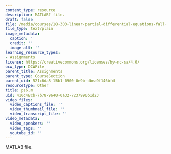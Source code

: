 ```yaml
---
content_type: resource
description: MATLAB? file.
draft: false
file: /media/courses/18-303-linear-partial-differential-equations-fall-2006/410c48cb7b7896400a327237990b1d23_ps6.m
file_type: text/plain
image_metadata:
  caption: ''
  credit: ''
  image-alt: ''
learning_resource_types:
- Assignments
license: https://creativecommons.org/licenses/by-nc-sa/4.0/
ocw_type: OCWFile
parent_title: Assignments
parent_type: CourseSection
parent_uid: 521c6da8-15b1-0900-0e9b-dbea9f146bfd
resourcetype: Other
title: ps6.m
uid: 410c48cb-7b78-9640-0a32-7237990b1d23
video_files:
  video_captions_file: ''
  video_thumbnail_file: ''
  video_transcript_file: ''
video_metadata:
  video_speakers: ''
  video_tags: ''
  youtube_id: ''
---
```

MATLAB file.